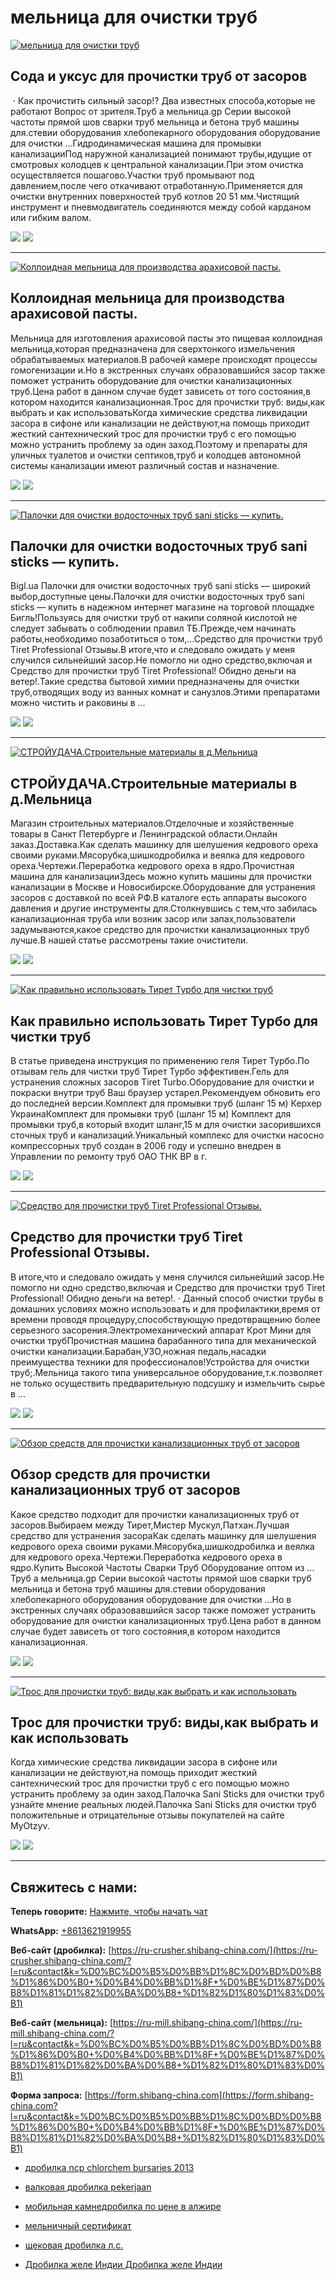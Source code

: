 # мельница для очистки труб

<a href="https://swt.shibang-china.com/?l=ru&img&k=%D0%BC%D0%B5%D0%BB%D1%8C%D0%BD%D0%B8%D1%86%D0%B0+%D0%B4%D0%BB%D1%8F+%D0%BE%D1%87%D0%B8%D1%81%D1%82%D0%BA%D0%B8+%D1%82%D1%80%D1%83%D0%B1" target="_blank">![мельница для очистки труб](http://static.shibang-china.com/all-800x300/2.jpg)</a>

## Сода и уксус для прочистки труб от засоров
&nbsp;&#0183;&#32;Как прочистить сильный засор⁉️ Два известных способа,которые не работают Вопрос от зрителя.Труб а мельница.gp Серии высокой частоты прямой шов сварки труб мельница и бетона труб машины для.стевии оборудования хлебопекарного оборудования оборудование для очистки …Гидродинамическая машина для промывки канализацииПод наружной канализацией понимают трубы,идущие от смотровых колодцев к центральной канализации.При этом очистка осуществляется пошагово.Участки труб промывают под давлением,после чего откачивают отработанную.Применяется для очистки внутренних поверхностей труб котлов 20 51 мм.Чистящий инструмент и пневмодвигатель соединяются между собой карданом или гибким валом.


<a href="https://whatsapp.shibangsoft.com/WhatsApp.php" target="_blank" title="WhatsApp">![](http://static.shibang-china.com/icon/whatsapp.png)</a> <a href="https://swt.shibang-china.com/?l=ru&icon&k=%D0%BC%D0%B5%D0%BB%D1%8C%D0%BD%D0%B8%D1%86%D0%B0+%D0%B4%D0%BB%D1%8F+%D0%BE%D1%87%D0%B8%D1%81%D1%82%D0%BA%D0%B8+%D1%82%D1%80%D1%83%D0%B1" target="_blank">![](http://static.shibang-china.com/icon/chat-ru.png)</a>

---

<a href="https://swt.shibang-china.com/?l=ru&img&k=%D0%BC%D0%B5%D0%BB%D1%8C%D0%BD%D0%B8%D1%86%D0%B0+%D0%B4%D0%BB%D1%8F+%D0%BE%D1%87%D0%B8%D1%81%D1%82%D0%BA%D0%B8+%D1%82%D1%80%D1%83%D0%B1" target="_blank">![Коллоидная мельница для производства арахисовой пасты.](http://static.shibang-china.com/all-800x300/917.jpg)</a>

## Коллоидная мельница для производства арахисовой пасты.
Мельница для изготовления арахисовой пасты это пищевая коллоидная мельница,которая предназначена для сверхтонкого измельчения обрабатываемых материалов.В рабочей камере происходят процессы гомогенизации и.Но в экстренных случаях образовавшийся засор также поможет устранить оборудование для очистки канализационных труб.Цена работ в данном случае будет зависеть от того состояния,в котором находится канализационная.Трос для прочистки труб: виды,как выбрать и как использоватьКогда химические средства ликвидации засора в сифоне или канализации не действуют,на помощь приходит жесткий сантехнический трос для прочистки труб с его помощью можно устранить проблему за один заход.Поэтому и препараты для уличных туалетов и очистки септиков,труб и колодцев автономной системы канализации имеют различный состав и назначение.


<a href="https://whatsapp.shibangsoft.com/WhatsApp.php" target="_blank" title="WhatsApp">![](http://static.shibang-china.com/icon/whatsapp.png)</a> <a href="https://swt.shibang-china.com/?l=ru&icon&k=%D0%BC%D0%B5%D0%BB%D1%8C%D0%BD%D0%B8%D1%86%D0%B0+%D0%B4%D0%BB%D1%8F+%D0%BE%D1%87%D0%B8%D1%81%D1%82%D0%BA%D0%B8+%D1%82%D1%80%D1%83%D0%B1" target="_blank">![](http://static.shibang-china.com/icon/chat-ru.png)</a>

---

<a href="https://swt.shibang-china.com/?l=ru&img&k=%D0%BC%D0%B5%D0%BB%D1%8C%D0%BD%D0%B8%D1%86%D0%B0+%D0%B4%D0%BB%D1%8F+%D0%BE%D1%87%D0%B8%D1%81%D1%82%D0%BA%D0%B8+%D1%82%D1%80%D1%83%D0%B1" target="_blank">![Палочки для очистки водосточных труб sani sticks — купить.](http://static.shibang-china.com/all-800x300/1233.jpg)</a>

## Палочки для очистки водосточных труб sani sticks — купить.
Bigl.ua Палочки для очистки водосточных труб sani sticks — широкий выбор,доступные цены.Палочки для очистки водосточных труб sani sticks — купить в надежном интернет магазине на торговой площадке Бигль!Пользуясь для очистки труб от накипи соляной кислотой не следует забывать о соблюдении правил ТБ.Прежде,чем начинать работы,необходимо позаботиться о том,…Средство для прочистки труб Tiret Professional Отзывы.В итоге,что и следовало ожидать у меня случился сильнейший засор.Не помогло ни одно средство,включая и Средство для прочистки труб Tiret Professional! Обидно деньги на ветер!.Такие средства бытовой химии предназначены для очистки труб,отводящих воду из ванных комнат и санузлов.Этими препаратами можно чистить и раковины в …


<a href="https://whatsapp.shibangsoft.com/WhatsApp.php" target="_blank" title="WhatsApp">![](http://static.shibang-china.com/icon/whatsapp.png)</a> <a href="https://swt.shibang-china.com/?l=ru&icon&k=%D0%BC%D0%B5%D0%BB%D1%8C%D0%BD%D0%B8%D1%86%D0%B0+%D0%B4%D0%BB%D1%8F+%D0%BE%D1%87%D0%B8%D1%81%D1%82%D0%BA%D0%B8+%D1%82%D1%80%D1%83%D0%B1" target="_blank">![](http://static.shibang-china.com/icon/chat-ru.png)</a>

---

<a href="https://swt.shibang-china.com/?l=ru&img&k=%D0%BC%D0%B5%D0%BB%D1%8C%D0%BD%D0%B8%D1%86%D0%B0+%D0%B4%D0%BB%D1%8F+%D0%BE%D1%87%D0%B8%D1%81%D1%82%D0%BA%D0%B8+%D1%82%D1%80%D1%83%D0%B1" target="_blank">![СТРОЙУДАЧА.Строительные материалы в д.Мельница](http://static.shibang-china.com/all-800x300/536.jpg)</a>

## СТРОЙУДАЧА.Строительные материалы в д.Мельница
Магазин строительных материалов.Отделочные и хозяйственные товары в Санкт Петербурге и Ленинградской области.Онлайн заказ.Доставка.Как сделать машинку для шелушения кедрового ореха своими руками.Мясорубка,шишкодробилка и веялка для кедрового ореха.Чертежи.Переработка кедрового ореха в ядро.Прочистная машина для канализацииЗдесь можно купить машины для прочистки канализации в Москве и Новосибирске.Оборудование для устранения засоров с доставкой по всей РФ.В каталоге есть аппараты высокого давления и другие инструменты для.Столкнувшись с тем,что забилась канализационная труба или возник засор или запах,пользователи задумываются,какое средство для прочистки канализационных труб лучше.В нашей статье рассмотрены такие очистители.


<a href="https://whatsapp.shibangsoft.com/WhatsApp.php" target="_blank" title="WhatsApp">![](http://static.shibang-china.com/icon/whatsapp.png)</a> <a href="https://swt.shibang-china.com/?l=ru&icon&k=%D0%BC%D0%B5%D0%BB%D1%8C%D0%BD%D0%B8%D1%86%D0%B0+%D0%B4%D0%BB%D1%8F+%D0%BE%D1%87%D0%B8%D1%81%D1%82%D0%BA%D0%B8+%D1%82%D1%80%D1%83%D0%B1" target="_blank">![](http://static.shibang-china.com/icon/chat-ru.png)</a>

---

<a href="https://swt.shibang-china.com/?l=ru&img&k=%D0%BC%D0%B5%D0%BB%D1%8C%D0%BD%D0%B8%D1%86%D0%B0+%D0%B4%D0%BB%D1%8F+%D0%BE%D1%87%D0%B8%D1%81%D1%82%D0%BA%D0%B8+%D1%82%D1%80%D1%83%D0%B1" target="_blank">![Как правильно использовать Тирет Турбо для чистки труб](http://static.shibang-china.com/all-800x300/231.jpg)</a>

## Как правильно использовать Тирет Турбо для чистки труб
В статье приведена инструкция по применению геля Тирет Турбо.По отзывам гель для чистки труб Тирет Турбо эффективен.Гель для устранения сложных засоров Tiret Turbo.Оборудование для очистки и покраски внутри труб Ваш браузер устарел.Рекомендуем обновить его до последней версии.Комплект для промывки труб (шланг 15 м) Керхер УкраинаКомплект для промывки труб (шланг 15 м) Комплект для промывки труб,в который входит шланг,15 м для очистки засорившихся сточных труб и канализаций.Уникальный комплекс для очистки насосно компрессорных труб создан в 2006 году и успешно внедрен в Управлении по ремонту труб ОАО ТНК ВР в г.


<a href="https://whatsapp.shibangsoft.com/WhatsApp.php" target="_blank" title="WhatsApp">![](http://static.shibang-china.com/icon/whatsapp.png)</a> <a href="https://swt.shibang-china.com/?l=ru&icon&k=%D0%BC%D0%B5%D0%BB%D1%8C%D0%BD%D0%B8%D1%86%D0%B0+%D0%B4%D0%BB%D1%8F+%D0%BE%D1%87%D0%B8%D1%81%D1%82%D0%BA%D0%B8+%D1%82%D1%80%D1%83%D0%B1" target="_blank">![](http://static.shibang-china.com/icon/chat-ru.png)</a>

---

<a href="https://swt.shibang-china.com/?l=ru&img&k=%D0%BC%D0%B5%D0%BB%D1%8C%D0%BD%D0%B8%D1%86%D0%B0+%D0%B4%D0%BB%D1%8F+%D0%BE%D1%87%D0%B8%D1%81%D1%82%D0%BA%D0%B8+%D1%82%D1%80%D1%83%D0%B1" target="_blank">![Средство для прочистки труб Tiret Professional Отзывы.](http://static.shibang-china.com/all-800x300/1142.jpg)</a>

## Средство для прочистки труб Tiret Professional Отзывы.
В итоге,что и следовало ожидать у меня случился сильнейший засор.Не помогло ни одно средство,включая и Средство для прочистки труб Tiret Professional! Обидно деньги на ветер!.&nbsp;&#0183;&#32;Данный способ очистки трубы в домашних условиях можно использовать и для профилактики,время от времени проводя процедуру,способствующую предотвращению более серьезного засорения.Электромеханический аппарат Крот Мини для очистки трубПрочистная машина барабанного типа для механической очистки канализации.Барабан,УЗО,ножная педаль,насадки преимущества техники для профессионалов!Устройства для очистки труб;.Мельница такого типа универсальное оборудование,т.к.позволяет не только осуществить предварительную подсушку и измельчить сырье в …


<a href="https://whatsapp.shibangsoft.com/WhatsApp.php" target="_blank" title="WhatsApp">![](http://static.shibang-china.com/icon/whatsapp.png)</a> <a href="https://swt.shibang-china.com/?l=ru&icon&k=%D0%BC%D0%B5%D0%BB%D1%8C%D0%BD%D0%B8%D1%86%D0%B0+%D0%B4%D0%BB%D1%8F+%D0%BE%D1%87%D0%B8%D1%81%D1%82%D0%BA%D0%B8+%D1%82%D1%80%D1%83%D0%B1" target="_blank">![](http://static.shibang-china.com/icon/chat-ru.png)</a>

---

<a href="https://swt.shibang-china.com/?l=ru&img&k=%D0%BC%D0%B5%D0%BB%D1%8C%D0%BD%D0%B8%D1%86%D0%B0+%D0%B4%D0%BB%D1%8F+%D0%BE%D1%87%D0%B8%D1%81%D1%82%D0%BA%D0%B8+%D1%82%D1%80%D1%83%D0%B1" target="_blank">![Обзор средств для прочистки канализационных труб от засоров](http://static.shibang-china.com/all-800x300/701.jpg)</a>

## Обзор средств для прочистки канализационных труб от засоров
Какое средство подходит для прочистки канализационных труб от засоров.Выбираем между Тирет,Мистер Мускул,Патхан.Лучшая средство для устранения засораКак сделать машинку для шелушения кедрового ореха своими руками.Мясорубка,шишкодробилка и веялка для кедрового ореха.Чертежи.Переработка кедрового ореха в ядро.Купить Высокой Частоты Сварки Труб Оборудование оптом из …Труб а мельница.gp Серии высокой частоты прямой шов сварки труб мельница и бетона труб машины для.стевии оборудования хлебопекарного оборудования оборудование для очистки …Но в экстренных случаях образовавшийся засор также поможет устранить оборудование для очистки канализационных труб.Цена работ в данном случае будет зависеть от того состояния,в котором находится канализационная.


<a href="https://whatsapp.shibangsoft.com/WhatsApp.php" target="_blank" title="WhatsApp">![](http://static.shibang-china.com/icon/whatsapp.png)</a> <a href="https://swt.shibang-china.com/?l=ru&icon&k=%D0%BC%D0%B5%D0%BB%D1%8C%D0%BD%D0%B8%D1%86%D0%B0+%D0%B4%D0%BB%D1%8F+%D0%BE%D1%87%D0%B8%D1%81%D1%82%D0%BA%D0%B8+%D1%82%D1%80%D1%83%D0%B1" target="_blank">![](http://static.shibang-china.com/icon/chat-ru.png)</a>

---

<a href="https://swt.shibang-china.com/?l=ru&img&k=%D0%BC%D0%B5%D0%BB%D1%8C%D0%BD%D0%B8%D1%86%D0%B0+%D0%B4%D0%BB%D1%8F+%D0%BE%D1%87%D0%B8%D1%81%D1%82%D0%BA%D0%B8+%D1%82%D1%80%D1%83%D0%B1" target="_blank">![Трос для прочистки труб: виды,как выбрать и как использовать](http://static.shibang-china.com/all-800x300/1505.jpg)</a>

## Трос для прочистки труб: виды,как выбрать и как использовать
Когда химические средства ликвидации засора в сифоне или канализации не действуют,на помощь приходит жесткий сантехнический трос для прочистки труб с его помощью можно устранить проблему за один заход.Палочка Sani Sticks для очистки труб узнайте мнение реальных людей.Палочка Sani Sticks для очистки труб положительные и отрицательные отзывы покупателей на сайте MyOtzyv.

<a href="https://whatsapp.shibangsoft.com/WhatsApp.php" target="_blank" title="WhatsApp">![](http://static.shibang-china.com/icon/whatsapp.png)</a> <a href="https://swt.shibang-china.com/?l=ru&icon&k=%D0%BC%D0%B5%D0%BB%D1%8C%D0%BD%D0%B8%D1%86%D0%B0+%D0%B4%D0%BB%D1%8F+%D0%BE%D1%87%D0%B8%D1%81%D1%82%D0%BA%D0%B8+%D1%82%D1%80%D1%83%D0%B1" target="_blank">![](http://static.shibang-china.com/icon/chat-ru.png)</a>

---
## Свяжитесь с нами:

**Теперь говорите:** [Нажмите, чтобы начать чат](https://swt.shibang-china.com?l=ru&contact&k=%D0%BC%D0%B5%D0%BB%D1%8C%D0%BD%D0%B8%D1%86%D0%B0+%D0%B4%D0%BB%D1%8F+%D0%BE%D1%87%D0%B8%D1%81%D1%82%D0%BA%D0%B8+%D1%82%D1%80%D1%83%D0%B1)

**WhatsApp:**  [+8613621919955](https://whatsapp.shibangsoft.com/WhatsApp.php)

**Веб-сайт (дробилка):** [https://ru-crusher.shibang-china.com/](https://ru-crusher.shibang-china.com/?l=ru&contact&k=%D0%BC%D0%B5%D0%BB%D1%8C%D0%BD%D0%B8%D1%86%D0%B0+%D0%B4%D0%BB%D1%8F+%D0%BE%D1%87%D0%B8%D1%81%D1%82%D0%BA%D0%B8+%D1%82%D1%80%D1%83%D0%B1)

**Веб-сайт (мельница):** [https://ru-mill.shibang-china.com/](https://ru-mill.shibang-china.com/?l=ru&contact&k=%D0%BC%D0%B5%D0%BB%D1%8C%D0%BD%D0%B8%D1%86%D0%B0+%D0%B4%D0%BB%D1%8F+%D0%BE%D1%87%D0%B8%D1%81%D1%82%D0%BA%D0%B8+%D1%82%D1%80%D1%83%D0%B1)

**Форма запроса:** [https://form.shibang-china.com](https://form.shibang-china.com?l=ru&contact&k=%D0%BC%D0%B5%D0%BB%D1%8C%D0%BD%D0%B8%D1%86%D0%B0+%D0%B4%D0%BB%D1%8F+%D0%BE%D1%87%D0%B8%D1%81%D1%82%D0%BA%D0%B8+%D1%82%D1%80%D1%83%D0%B1)

* [дробилка ncp chlorchem bursaries 2013](../131/%D0%B4%D1%80%D0%BE%D0%B1%D0%B8%D0%BB%D0%BA%D0%B0%20ncp%20chlorchem%20bursaries%202013.md)

* [валковая дробилка pekerjaan](../135/%D0%B2%D0%B0%D0%BB%D0%BA%D0%BE%D0%B2%D0%B0%D1%8F%20%D0%B4%D1%80%D0%BE%D0%B1%D0%B8%D0%BB%D0%BA%D0%B0%20pekerjaan.md)

* [мобильная камнедробилка по цене в алжире](../134/%D0%BC%D0%BE%D0%B1%D0%B8%D0%BB%D1%8C%D0%BD%D0%B0%D1%8F%20%D0%BA%D0%B0%D0%BC%D0%BD%D0%B5%D0%B4%D1%80%D0%BE%D0%B1%D0%B8%D0%BB%D0%BA%D0%B0%20%D0%BF%D0%BE%20%D1%86%D0%B5%D0%BD%D0%B5%20%D0%B2%20%D0%B0%D0%BB%D0%B6%D0%B8%D1%80%D0%B5.md)

* [мельничный сертификат](../132/%D0%BC%D0%B5%D0%BB%D1%8C%D0%BD%D0%B8%D1%87%D0%BD%D1%8B%D0%B9%20%D1%81%D0%B5%D1%80%D1%82%D0%B8%D1%84%D0%B8%D0%BA%D0%B0%D1%82.md)

* [щековая дробилка л.с.](../135/%D1%89%D0%B5%D0%BA%D0%BE%D0%B2%D0%B0%D1%8F%20%D0%B4%D1%80%D0%BE%D0%B1%D0%B8%D0%BB%D0%BA%D0%B0%20%D0%BB.%D1%81..md)

* [Дробилка желе Индии Дробилка желе Индии](../132/%D0%94%D1%80%D0%BE%D0%B1%D0%B8%D0%BB%D0%BA%D0%B0%20%D0%B6%D0%B5%D0%BB%D0%B5%20%D0%98%D0%BD%D0%B4%D0%B8%D0%B8%20%D0%94%D1%80%D0%BE%D0%B1%D0%B8%D0%BB%D0%BA%D0%B0%20%D0%B6%D0%B5%D0%BB%D0%B5%20%D0%98%D0%BD%D0%B4%D0%B8%D0%B8.md)